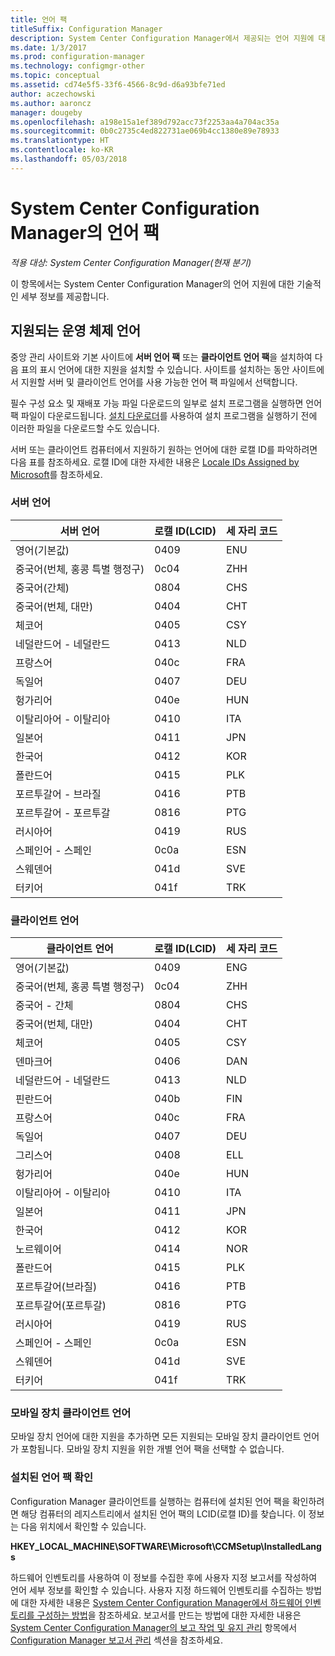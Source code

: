```yaml
---
title: 언어 팩
titleSuffix: Configuration Manager
description: System Center Configuration Manager에서 제공되는 언어 지원에 대해 알아봅니다.
ms.date: 1/3/2017
ms.prod: configuration-manager
ms.technology: configmgr-other
ms.topic: conceptual
ms.assetid: cd74e5f5-33f6-4566-8c9d-d6a93bfe71ed
author: aczechowski
ms.author: aaroncz
manager: dougeby
ms.openlocfilehash: a198e15a1ef389d792acc73f2253aa4a704ac35a
ms.sourcegitcommit: 0b0c2735c4ed822731ae069b4cc1380e89e78933
ms.translationtype: HT
ms.contentlocale: ko-KR
ms.lasthandoff: 05/03/2018
---
```

# <a name="language-packs-in-system-center-configuration-manager"></a>System Center Configuration Manager의 언어 팩

*적용 대상: System Center Configuration Manager(현재 분기)*

이 항목에서는 System Center Configuration Manager의 언어 지원에 대한 기술적인 세부 정보를 제공합니다.  

## <a name="BKMK_SupLanguagePacks"></a> 지원되는 운영 체제 언어  
 중앙 관리 사이트와 기본 사이트에 **서버 언어 팩** 또는 **클라이언트 언어 팩**을 설치하여 다음 표의 표시 언어에 대한 지원을 설치할 수 있습니다. 사이트를 설치하는 동안 사이트에서 지원할 서버 및 클라이언트 언어를 사용 가능한 언어 팩 파일에서 선택합니다.

 필수 구성 요소 및 재배포 가능 파일 다운로드의 일부로 설치 프로그램을 실행하면 언어 팩 파일이 다운로드됩니다. [설치 다운로더](setup-downloader.md)를 사용하여 설치 프로그램을 실행하기 전에 이러한 파일을 다운로드할 수도 있습니다.   

 서버 또는 클라이언트 컴퓨터에서 지원하기 원하는 언어에 대한 로캘 ID를 파악하려면 다음 표를 참조하세요. 로캘 ID에 대한 자세한 내용은 [Locale IDs Assigned by Microsoft](http://go.microsoft.com/fwlink/p/?LinkId=252609)를 참조하세요.  

### <a name="server-languages"></a>서버 언어  

|서버 언어|로캘 ID(LCID)|세 자리 코드|  
|---------------------|------------------------|-----------------------|  
|영어(기본값)|0409|ENU|  
|중국어(번체, 홍콩 특별 행정구)|0c04|ZHH|  
|중국어(간체)|0804|CHS|  
|중국어(번체, 대만)|0404|CHT|  
|체코어|0405|CSY|  
|네덜란드어 - 네덜란드|0413|NLD|  
|프랑스어|040c|FRA|  
|독일어|0407|DEU|  
|헝가리어|040e|HUN|  
|이탈리아어 - 이탈리아|0410|ITA|  
|일본어|0411|JPN|  
|한국어|0412|KOR|  
|폴란드어|0415|PLK|  
|포르투갈어 - 브라질|0416|PTB|  
|포르투갈어 - 포르투갈|0816|PTG|  
|러시아어|0419|RUS|  
|스페인어 - 스페인|0c0a|ESN|  
|스웨덴어|041d|SVE|  
|터키어|041f|TRK|  

### <a name="client-languages"></a>클라이언트 언어  

|클라이언트 언어|로캘 ID(LCID)|세 자리 코드|  
|---------------------|------------------------|-----------------------|  
|영어(기본값)|0409|ENG|  
|중국어(번체, 홍콩 특별 행정구)|0c04|ZHH|  
|중국어 - 간체|0804|CHS|  
|중국어(번체, 대만)|0404|CHT|  
|체코어|0405|CSY|  
|덴마크어|0406|DAN|  
|네덜란드어 - 네덜란드|0413|NLD|  
|핀란드어|040b|FIN|  
|프랑스어|040c|FRA|  
|독일어|0407|DEU|  
|그리스어|0408|ELL|  
|헝가리어|040e|HUN|  
|이탈리아어 - 이탈리아|0410|ITA|  
|일본어|0411|JPN|  
|한국어|0412|KOR|  
|노르웨이어|0414|NOR|  
|폴란드어|0415|PLK|  
|포르투갈어(브라질)|0416|PTB|  
|포르투갈어(포르투갈)|0816|PTG|  
|러시아어|0419|RUS|  
|스페인어 - 스페인|0c0a|ESN|  
|스웨덴어|041d|SVE|  
|터키어|041f|TRK|  

### <a name="mobile-device-client-languages"></a>모바일 장치 클라이언트 언어  
 모바일 장치 언어에 대한 지원을 추가하면 모든 지원되는 모바일 장치 클라이언트 언어가 포함됩니다. 모바일 장치 지원을 위한 개별 언어 팩을 선택할 수 없습니다.  

### <a name="identify-installed-language-packs"></a>설치된 언어 팩 확인  
Configuration Manager 클라이언트를 실행하는 컴퓨터에 설치된 언어 팩을 확인하려면 해당 컴퓨터의 레지스트리에서 설치된 언어 팩의 LCID(로캘 ID)를 찾습니다. 이 정보는 다음 위치에서 확인할 수 있습니다.

 **HKEY_LOCAL_MACHINE\SOFTWARE\Microsoft\CCMSetup\InstalledLangs**  

하드웨어 인벤토리를 사용하여 이 정보를 수집한 후에 사용자 지정 보고서를 작성하여 언어 세부 정보를 확인할 수 있습니다. 사용자 지정 하드웨어 인벤토리를 수집하는 방법에 대한 자세한 내용은 [System Center Configuration Manager에서 하드웨어 인벤토리를 구성하는 방법](../../../../core/clients/manage/inventory/configure-hardware-inventory.md)을 참조하세요. 보고서를 만드는 방법에 대한 자세한 내용은 [System Center Configuration Manager의 보고 작업 및 유지 관리](../../../../core/servers/manage/operations-and-maintenance-for-reporting.md) 항목에서 [Configuration Manager 보고서 관리](../../../../core/servers/manage/operations-and-maintenance-for-reporting.md#BKMK_ManageReports) 섹션을 참조하세요.  

